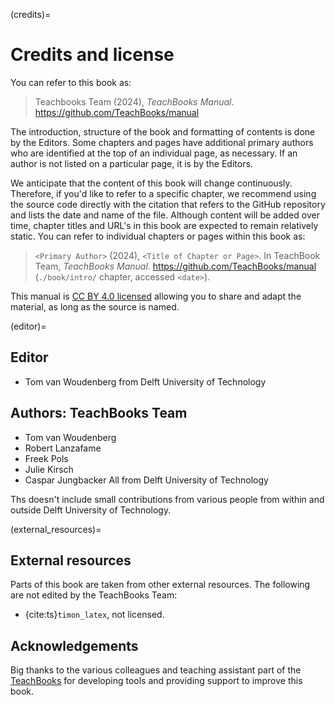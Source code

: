 (credits)=
# Credits and license

You can refer to this book as:

> Teachbooks Team (2024), _TeachBooks Manual_. https://github.com/TeachBooks/manual

The introduction, structure of the book and formatting of contents is done by the Editors. Some chapters and pages have additional primary authors who are identified at the top of an individual page, as necessary. If an author is not listed on a particular page, it is by the Editors.

We anticipate that the content of this book will change continuously. Therefore, if you'd like to refer to a specific chapter, we recommend using the source code directly with the citation that refers to the GitHub repository and lists the date and name of the file. Although content will be added over time, chapter titles and URL's in this book are expected to remain relatively static. You can refer to individual chapters or pages within this book as:

> `<Primary Author>` (2024), `<Title of Chapter or Page>`. In TeachBook Team, _TeachBooks Manual_. https://github.com/TeachBooks/manual (`./book/intro/` chapter, accessed `<date>`).

This manual is [CC BY 4.0 licensed](https://creativecommons.org/licenses/by/4.0/) allowing you to share and adapt the material, as long as the source is named.

(editor)=
## Editor
- Tom van Woudenberg from Delft University of Technology

## Authors: TeachBooks Team
- Tom van Woudenberg
- Robert Lanzafame
- Freek Pols
- Julie Kirsch
- Caspar Jungbacker
All from Delft University of Technology

Ths doesn't include small contributions from various people from within and outside Delft University of Technology.

(external_resources)=
## External resources

Parts of this book are taken from other external resources. The following are not edited by the TeachBooks Team:

- [](external/latex-to-markdown-conversion/README.md) {cite:ts}`timon_latex`, not licensed.

## Acknowledgements
Big thanks to the various colleagues and teaching assistant part of the [TeachBooks](https://teachbooks.io/) for developing tools and providing support to improve this book.